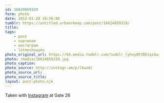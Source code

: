 ```yaml
---
id: 16624859319
form: photo
date: 2012-01-28 10:56:00
tumblr: https://untitled.urbansheep.com/post/16624859319/
title:
tags:
    - post
    - картинки
    - инстаграм
    - letmeshowyou
photo_original_url: https://64.media.tumblr.com/tumblr_lyhxy0FJ0E1qz4wzio1_640.jpg
photo: /media/16624859319.jpg
photo_caption: 
photo_source: http://instagr.am/p/lXwzd/
photo_source_url:
photo_source_title:
layout: post-photo.njk
---
```


<p>Taken with <a href="http://instagr.am">Instagram</a> at Gate 26</p>
